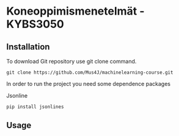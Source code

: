 # Koneoppimismenetelmät - KYBS3050

## Installation

To download Git repository use git clone command.
```
git clone https://github.com/Mus4J/machinelearning-course.git
```
In order to run the project you need some dependence packages

Jsonline
```
pip install jsonlines
```

## Usage
